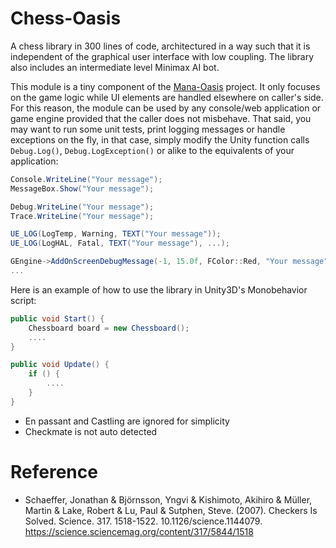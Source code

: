 # Chess-Oasis

A chess library in 300 lines of code, architectured in a way such that it is independent of the graphical user interface with low coupling. The library also includes an intermediate level Minimax AI bot.

This module is a tiny component of the [Mana-Oasis](https://github.com/neo-mashiro/Mana-Oasis) project. It only focuses on the game logic while UI elements are handled elsewhere on caller's side. For this reason, the module can be used by any console/web application or game engine provided that the caller does not misbehave. That said, you may want to run some unit tests, print logging messages or handle exceptions on the fly, in that case, simply modify the Unity function calls `Debug.Log()`, `Debug.LogException()` or alike to the equivalents of your application:

```c#
Console.WriteLine("Your message");
MessageBox.Show("Your message");

Debug.WriteLine("Your message");
Trace.WriteLine("Your message");

UE_LOG(LogTemp, Warning, TEXT("Your message"));
UE_LOG(LogHAL, Fatal, TEXT("Your message"), ...);

GEngine->AddOnScreenDebugMessage(-1, 15.0f, FColor::Red, "Your message");
...
```

Here is an example of how to use the library in Unity3D's Monobehavior script:

```c#
public void Start() {
    Chessboard board = new Chessboard();
    ....
}

public void Update() {
    if () {
        ....
    }
}
```

- En passant and Castling are ignored for simplicity
- Checkmate is not auto detected




# Reference

- Schaeffer, Jonathan & Björnsson, Yngvi & Kishimoto, Akihiro & Müller, Martin & Lake, Robert & Lu, Paul & Sutphen, Steve. (2007). Checkers Is Solved. Science. 317. 1518-1522. 10.1126/science.1144079. https://science.sciencemag.org/content/317/5844/1518
